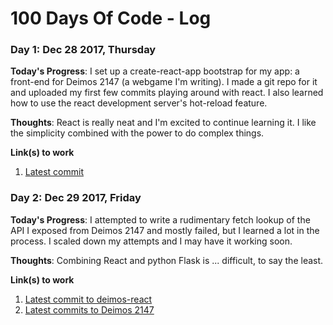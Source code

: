 # 100 Days Of Code - Log

### Day 1: Dec 28 2017, Thursday

**Today's Progress**: I set up a create-react-app bootstrap for my app: a front-end for Deimos 2147 (a webgame I'm writing). I made a git repo for it and uploaded my first few commits playing around with react. I also learned how to use the react development server's hot-reload feature.

**Thoughts**: React is really neat and I'm excited to continue learning it. I like the simplicity combined with the power to do complex things.

**Link(s) to work**
1. [Latest commit](https://github.com/tigwyk/deimos-react/commit/0880de83c7b15d1f3ea3ba75b7097ae74279a02f)

### Day 2: Dec 29 2017, Friday

**Today's Progress**: I attempted to write a rudimentary fetch lookup of the API I exposed from Deimos 2147 and mostly failed, but I learned a lot in the process. I scaled down my attempts and I may have it working soon.

**Thoughts**: Combining React and python Flask is ... difficult, to say the least.

**Link(s) to work**
1. [Latest commit to deimos-react](https://github.com/tigwyk/deimos-react/commit/c03c603c31d6e8097b51f48a8386bdf816ef239b)
2. [Latest commits to Deimos 2147](https://github.com/tigwyk/spacerpg/commits?author=tigwyk&since=2017-12-29T08:00:00Z&until=2017-12-30T08:00:00Z)
